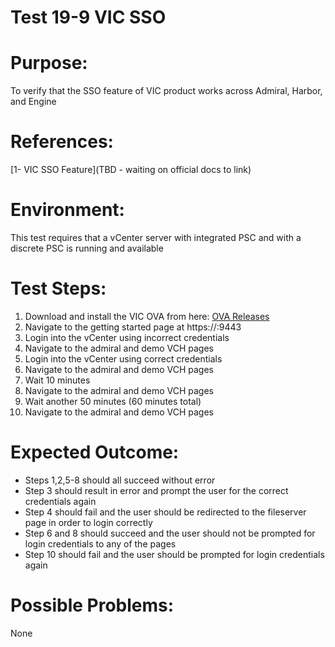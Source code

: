 Test 19-9 VIC SSO
=======

# Purpose:
To verify that the SSO feature of VIC product works across Admiral, Harbor, and Engine

# References:
[1- VIC SSO Feature](TBD - waiting on official docs to link)

# Environment:
This test requires that a vCenter server with integrated PSC and with a discrete PSC is running and available

# Test Steps:
1. Download and install the VIC OVA from here:
[OVA Releases](https://console.cloud.google.com/storage/browser/vic-product-ova-releases/?project=eminent-nation-87317&authuser=1)
2. Navigate to the getting started page at https://<VIC>:9443
3. Login into the vCenter using incorrect credentials
4. Navigate to the admiral and demo VCH pages
5. Login into the vCenter using correct credentials
6. Navigate to the admiral and demo VCH pages
7. Wait 10 minutes
8. Navigate to the admiral and demo VCH pages
9. Wait another 50 minutes (60 minutes total)
10. Navigate to the admiral and demo VCH pages

# Expected Outcome:
* Steps 1,2,5-8 should all succeed without error
* Step 3 should result in error and prompt the user for the correct credentials again
* Step 4 should fail and the user should be redirected to the fileserver page in order to login correctly
* Step 6 and 8 should succeed and the user should not be prompted for login credentials to any of the pages
* Step 10 should fail and the user should be prompted for login credentials again

# Possible Problems:
None
